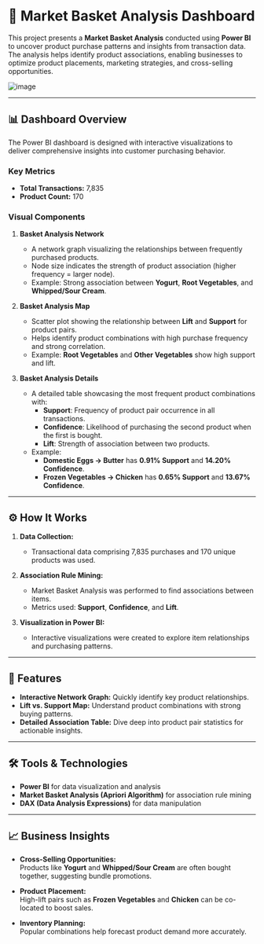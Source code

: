 # 🛒 Market Basket Analysis Dashboard

This project presents a **Market Basket Analysis** conducted using **Power BI** to uncover product purchase patterns and insights from transaction data. The analysis helps identify product associations, enabling businesses to optimize product placements, marketing strategies, and cross-selling opportunities.

![image](https://github.com/user-attachments/assets/1c966015-21e3-445b-9d3a-ff8c88686887)


---

## 📊 Dashboard Overview

The Power BI dashboard is designed with interactive visualizations to deliver comprehensive insights into customer purchasing behavior.

### Key Metrics
- **Total Transactions:** 7,835  
- **Product Count:** 170  

### Visual Components
1. **Basket Analysis Network**  
   - A network graph visualizing the relationships between frequently purchased products.  
   - Node size indicates the strength of product association (higher frequency = larger node).  
   - Example: Strong association between **Yogurt**, **Root Vegetables**, and **Whipped/Sour Cream**.

2. **Basket Analysis Map**  
   - Scatter plot showing the relationship between **Lift** and **Support** for product pairs.  
   - Helps identify product combinations with high purchase frequency and strong correlation.  
   - Example: **Root Vegetables** and **Other Vegetables** show high support and lift.

3. **Basket Analysis Details**  
   - A detailed table showcasing the most frequent product combinations with:  
     - **Support**: Frequency of product pair occurrence in all transactions.  
     - **Confidence**: Likelihood of purchasing the second product when the first is bought.  
     - **Lift**: Strength of association between two products.  
   - Example:  
     - **Domestic Eggs → Butter** has **0.91% Support** and **14.20% Confidence**.  
     - **Frozen Vegetables → Chicken** has **0.65% Support** and **13.67% Confidence**.

---

## ⚙️ How It Works

1. **Data Collection:**  
   - Transactional data comprising 7,835 purchases and 170 unique products was used.

2. **Association Rule Mining:**  
   - Market Basket Analysis was performed to find associations between items.  
   - Metrics used: **Support**, **Confidence**, and **Lift**.

3. **Visualization in Power BI:**  
   - Interactive visualizations were created to explore item relationships and purchasing patterns.

---

## 🚀 Features

- **Interactive Network Graph:** Quickly identify key product relationships.  
- **Lift vs. Support Map:** Understand product combinations with strong buying patterns.  
- **Detailed Association Table:** Dive deep into product pair statistics for actionable insights.

---

## 🛠️ Tools & Technologies

- **Power BI** for data visualization and analysis  
- **Market Basket Analysis (Apriori Algorithm)** for association rule mining  
- **DAX (Data Analysis Expressions)** for data manipulation

---

## 📈 Business Insights

- **Cross-Selling Opportunities:**  
  Products like **Yogurt** and **Whipped/Sour Cream** are often bought together, suggesting bundle promotions.

- **Product Placement:**  
  High-lift pairs such as **Frozen Vegetables** and **Chicken** can be co-located to boost sales.

- **Inventory Planning:**  
  Popular combinations help forecast product demand more accurately.
